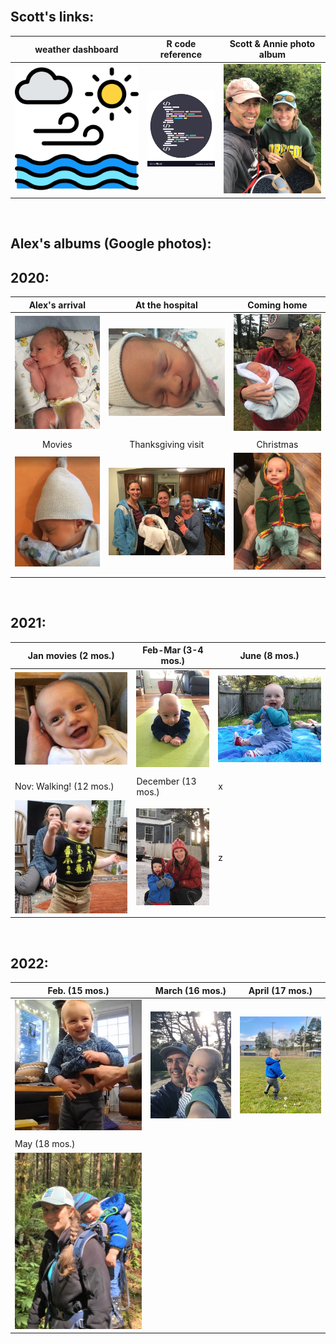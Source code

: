 <br>

## Scott's links:

| weather dashboard | R code reference | Scott & Annie photo album |
|------------------------|------------------------|------------------------|
| [![mythumb](assets/weather%20icon.png "weather links")](docs/SRM_weather7.html) | [![mythumb](assets/code.png "SRM R code")](docs/SRM_code.html) | [![mythumb](images/Scott%20n%20Annie%20thm.jpg "Scott & Annie 2020")](https://photos.app.goo.gl/Lyh4CcWdFuuiufuv5) |

<br>

## Alex's albums (Google photos):

## 2020:

| Alex's arrival | At the hospital | Coming home |
|:---:|:---:|:---:|
| [![mythumb](images/introducing-alex-galen-marion_thm.jpg "Birthday")](https://photos.app.goo.gl/UsbqoToZ5JBLwnLX9) | [![mythumb](images/hospital_thm.jpg "At the hospital")](https://photos.app.goo.gl/Msw5y5udBryZNi338) | [![mythumb](images/coming%20home%202%20thm.jpg "Coming home")](https://photos.app.goo.gl/KvWUrYm67uxNgAHp7) |
|   |   |   |
|Movies | Thanksgiving visit | Christmas |
| [![mythumb](images/movies_thm.jpg "Movies")](https://photos.app.goo.gl/4mnHxyz3WaqjsbZn9) | [![mythumb](images/thanskgiving%20thm.jpg "Thanksgiving")](https://photos.app.goo.gl/9DxJhFJFUpnhJAe86) | [![mythumb](images/christmas%20thm2.jpg "First Christmas")](https://photos.app.goo.gl/rDrpdgzfQ8Rj3SrD6) |
|       |        |       |  

<br>

## 2021:

| Jan movies (2 mos.)| Feb-Mar (3-4 mos.) | June (8 mos.)  |
|------------------------|-----------------------|--------------------------|
| [![mythumb](images/Jan%20movies%20thm.jpg "Movies from Jan 2021")](https://photos.app.goo.gl/Li67ZVJuo2Hgy5Gn6) | [![mythumb](images/3-4%20mos%20thm.jpg "3-4 mos")](https://photos.app.goo.gl/snuXCZF9zKHdtegE9) | [![mythumb](images/pre-crawling%20thm.jpg "last of the pre-crawling era")](https://photos.app.goo.gl/a3Ltsy1xZ3wZJPWH9) |
| | | |
| Nov: Walking! (12 mos.) | December (13 mos.) |  x |
| [![mythumb](images/walking%20thm.jpg "Walking!!")](https://photos.app.goo.gl/SK3Sv5So67rF2tHn7) | [![mythumb](images/snow_21_thm.jpg "Christmas etc.") ](https://photos.app.goo.gl/AV1g4iXsNHVq6JyH9) | z  |

<br>

## 2022:

| Feb. (15 mos.) | March (16 mos.) | April (17 mos.) |
|------------------------|------------------------|------------------------|
| [![mythumb](images/Feb_22_thm.jpg "Feb 2022")](https://photos.app.goo.gl/CezHX9BcY8BuRn1M9) | [![mythumb](images/March_22_thm.jpg "March 2022")](https://photos.app.goo.gl/Qw4DHUQhB8cQ34Qp9) | [![mythumb](images/Apr_22_thm.jpg "April 2022")](https://photos.app.goo.gl/6VsoFErA5ABAhpYe9) |
| | | |
| May (18 mos.) |   |   |
| [![mythumb](images/May_22_thm.jpg "May 2022")](https://photos.app.goo.gl/6VsoFErA5ABAhpYe9) |   |   |


<br><br><br><br>
